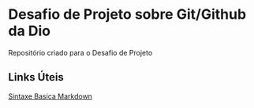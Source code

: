 #  Desafio de Projeto sobre Git/Github da Dio
Repositório criado para o Desafio de Projeto
## Links Úteis
[Sintaxe Basica Markdown](https://www.markdownguide.org/getting-started/)

